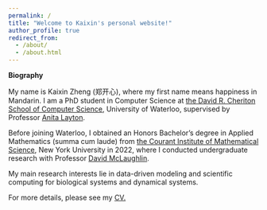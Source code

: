 ```yaml
---
permalink: /
title: "Welcome to Kaixin's personal website!"
author_profile: true
redirect_from: 
  - /about/
  - /about.html
---
```


**Biography**

My name is Kaixin Zheng (郑开心), where my first name means happiness in Mandarin.
I am a PhD student in Computer Science at [the David R. Cheriton School of Computer Science](https://cs.uwaterloo.ca/), University of Waterloo, supervised by Professor [Anita Layton](https://uwaterloo.ca/applied-mathematics/profiles/anita-layton).

Before joining Waterloo, I obtained an Honors Bachelor’s degree in Applied Mathematics (summa cum laude) from [the Courant Institute of Mathematical Science](https://math.nyu.edu/dynamic/), New York University in 2022, where I conducted undergraduate research with Professor [David McLaughlin](https://math.nyu.edu/people/profiles/MCLAUGHLIN_David.html).

My main research interests lie in data-driven modeling and scientific computing for biological systems and dynamical systems.

For more details, please see my [CV.](/files/CV.pdf)
